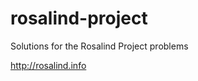 rosalind-project
================

Solutions for the Rosalind Project problems

http://rosalind.info
